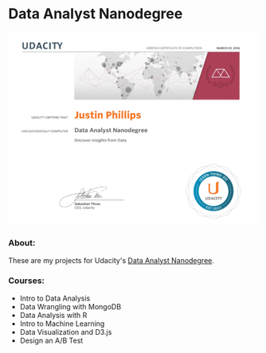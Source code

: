 # Data Analyst Nanodegree

![Certificate](https://raw.githubusercontent.com/justinstephen/Udacity-Projects/master/Certificate.PNG)

### About:
These are my projects for Udacity's [Data Analyst Nanodegree](https://www.udacity.com/course/data-analyst-nanodegree--nd002).

### Courses:
- Intro to Data Analysis
- Data Wrangling with MongoDB
- Data Analysis with R
- Intro to Machine Learning
- Data Visualization and D3.js
- Design an A/B Test
